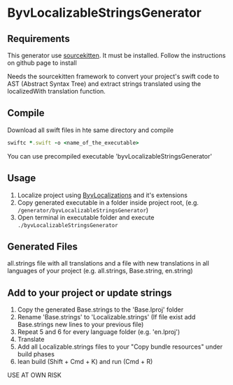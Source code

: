 # ByvLocalizableStringsGenerator

## Requirements

This generator use [sourcekitten](https://github.com/jpsim/SourceKitten). It must be installed. Follow the instructions on github page to install 

Needs the sourcekitten framework to convert your project's swift code to AST (Abstract Syntax Tree) and extract strings translated using the localizedWith translation function.

## Compile

Download all swift files in hte same directory and compile

```ruby
swiftc *.swift -o <name_of_the_executable>
```

You can use precompiled executable 'byvLocalizableStringsGenerator'

## Usage

1. Localize project using [ByvLocalizations](https://github.com/byvapps/ByvLocalizations) and it's extensions
2. Copy generated executable in a folder inside project root, (e.g. `/generator/byvLocalizableStringsGenerator`)
3. Open terminal in executable folder and execute `./byvLocalizableStringsGenerator`


## Generated Files

all.strings file with all translations and a file with new translations in all languages of your project (e.g. all.strings, Base.string, en.string)

## Add to your project or update strings

1. Copy the generated Base.strings to the 'Base.lproj' folder
2. Rename 'Base.strings' to 'Localizable.strings' (If file exist add Base.strings new lines to your previous file)
3. Repeat 5 and 6 for every language folder (e.g. 'en.lproj')
4. Translate
5. Add all Localizable.strings files to your "Copy bundle resources" under build phases
6. lean build (Shift + Cmd + K) and run (Cmd + R)


USE AT OWN RISK